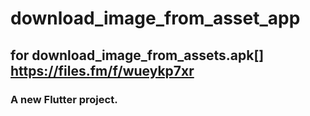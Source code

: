 # download_image_from_asset_app
## for download_image_from_assets.apk[] https://files.fm/f/wueykp7xr
### A new Flutter project.
